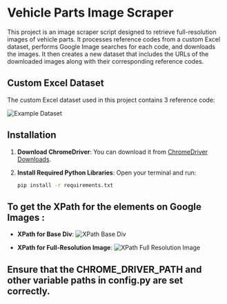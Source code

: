 # Vehicle Parts Image Scraper

This project is an image scraper script designed to retrieve full-resolution images of vehicle parts. It processes reference codes from a custom Excel dataset, performs Google Image searches for each code, and downloads the images. It then creates a new dataset that includes the URLs of the downloaded images along with their corresponding reference codes.

## Custom Excel Dataset

The custom Excel dataset used in this project contains 3 reference code:

![Example Dataset](https://github.com/user-attachments/assets/c59aaeae-a2d9-42a6-a2b2-380485b1cb9b)

## Installation

1. **Download ChromeDriver**: You can download it from [ChromeDriver Downloads](https://developer.chrome.com/docs/chromedriver/downloads).

2. **Install Required Python Libraries**:
   Open your terminal and run:
   ```bash
   pip install -r requirements.txt

## To get the XPath for the elements on Google Images :

- **XPath for Base Div**:
  ![XPath Base Div](https://github.com/user-attachments/assets/e0c9ff73-fe8e-439c-924d-a81587e1f87d)
  
- **XPath for Full-Resolution Image**:
  ![XPath Full Resolution Image](https://github.com/user-attachments/assets/4eee0fee-a181-43d7-80b4-9fad0c809168)

## Ensure that the CHROME_DRIVER_PATH and other variable paths in config.py are set correctly.



